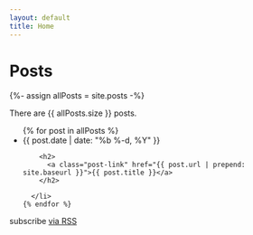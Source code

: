 ```yaml
---
layout: default
title: Home
---
```

<div class="home">

  <h1 class="page-heading">Posts</h1>

  {%- assign allPosts = site.posts -%}

  <p>There are {{ allPosts.size }} posts.</p>

  <ul class="post-list">
    {% for post in allPosts %}
      <li>
        <span class="post-meta">{{ post.date | date: "%b %-d, %Y" }}</span>

        <h2>
          <a class="post-link" href="{{ post.url | prepend: site.baseurl }}">{{ post.title }}</a>
        </h2>
        
      </li>
    {% endfor %}
  </ul>

  <p class="rss-subscribe">subscribe <a href="{{ "/feed.xml" | prepend: site.baseurl }}">via RSS</a></p>

</div>